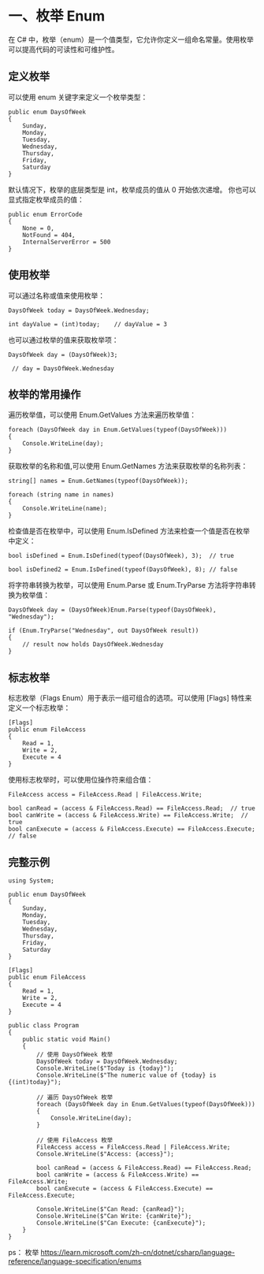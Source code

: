 # 一、枚举 Enum
在 C# 中，枚举（enum）是一个值类型，它允许你定义一组命名常量。使用枚举可以提高代码的可读性和可维护性。

## 定义枚举
可以使用 enum 关键字来定义一个枚举类型：
~~~
public enum DaysOfWeek
{
    Sunday,
    Monday,
    Tuesday,
    Wednesday,
    Thursday,
    Friday,
    Saturday
}
~~~
默认情况下，枚举的底层类型是 int，枚举成员的值从 0 开始依次递增。
你也可以显式指定枚举成员的值：
~~~
public enum ErrorCode
{
    None = 0,
    NotFound = 404,
    InternalServerError = 500
}
~~~

## 使用枚举
可以通过名称或值来使用枚举：
~~~
DaysOfWeek today = DaysOfWeek.Wednesday;

int dayValue = (int)today;    // dayValue = 3
~~~

也可以通过枚举的值来获取枚举项：
~~~
DaysOfWeek day = (DaysOfWeek)3;

 // day = DaysOfWeek.Wednesday
~~~

## 枚举的常用操作
遍历枚举值，可以使用 Enum.GetValues 方法来遍历枚举值：
~~~
foreach (DaysOfWeek day in Enum.GetValues(typeof(DaysOfWeek)))
{
    Console.WriteLine(day);
}
~~~

获取枚举的名称和值,可以使用 Enum.GetNames 方法来获取枚举的名称列表：
~~~
string[] names = Enum.GetNames(typeof(DaysOfWeek));

foreach (string name in names)
{
    Console.WriteLine(name);
}
~~~

检查值是否在枚举中，可以使用 Enum.IsDefined 方法来检查一个值是否在枚举中定义：
~~~
bool isDefined = Enum.IsDefined(typeof(DaysOfWeek), 3);  // true

bool isDefined2 = Enum.IsDefined(typeof(DaysOfWeek), 8); // false
~~~

将字符串转换为枚举，可以使用 Enum.Parse 或 Enum.TryParse 方法将字符串转换为枚举值：
~~~
DaysOfWeek day = (DaysOfWeek)Enum.Parse(typeof(DaysOfWeek), "Wednesday");

if (Enum.TryParse("Wednesday", out DaysOfWeek result))
{
    // result now holds DaysOfWeek.Wednesday
}
~~~

## 标志枚举
标志枚举（Flags Enum）用于表示一组可组合的选项。可以使用 [Flags] 特性来定义一个标志枚举：
~~~
[Flags]
public enum FileAccess
{
    Read = 1,
    Write = 2,
    Execute = 4
}
~~~

使用标志枚举时，可以使用位操作符来组合值：
~~~
FileAccess access = FileAccess.Read | FileAccess.Write;

bool canRead = (access & FileAccess.Read) == FileAccess.Read;  // true
bool canWrite = (access & FileAccess.Write) == FileAccess.Write;  // true
bool canExecute = (access & FileAccess.Execute) == FileAccess.Execute;  // false
~~~

## 完整示例
~~~
using System;

public enum DaysOfWeek
{
    Sunday,
    Monday,
    Tuesday,
    Wednesday,
    Thursday,
    Friday,
    Saturday
}

[Flags]
public enum FileAccess
{
    Read = 1,
    Write = 2,
    Execute = 4
}

public class Program
{
    public static void Main()
    {
        // 使用 DaysOfWeek 枚举
        DaysOfWeek today = DaysOfWeek.Wednesday;
        Console.WriteLine($"Today is {today}");
        Console.WriteLine($"The numeric value of {today} is {(int)today}");

        // 遍历 DaysOfWeek 枚举
        foreach (DaysOfWeek day in Enum.GetValues(typeof(DaysOfWeek)))
        {
            Console.WriteLine(day);
        }

        // 使用 FileAccess 枚举
        FileAccess access = FileAccess.Read | FileAccess.Write;
        Console.WriteLine($"Access: {access}");

        bool canRead = (access & FileAccess.Read) == FileAccess.Read;
        bool canWrite = (access & FileAccess.Write) == FileAccess.Write;
        bool canExecute = (access & FileAccess.Execute) == FileAccess.Execute;

        Console.WriteLine($"Can Read: {canRead}");
        Console.WriteLine($"Can Write: {canWrite}");
        Console.WriteLine($"Can Execute: {canExecute}");
    }
}
~~~

ps：
枚举 https://learn.microsoft.com/zh-cn/dotnet/csharp/language-reference/language-specification/enums
